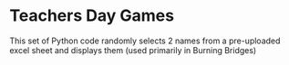 # Teachers Day Games

This set of Python code randomly selects 2 names from a pre-uploaded excel sheet and displays them (used primarily in Burning Bridges)
